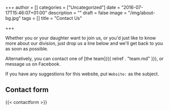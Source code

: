 +++
author = []
categories = ["Uncategorized"]
date = "2016-07-17T15:46:07+01:00"
description = ""
draft = false
image = "/img/about-bg.jpg"
tags = []
title = "Contact Us"

+++

Whether you or your daughter want to join us, or you'd just like to know more about our division, just drop us a line below and we'll get back to you as soon as possible.

Alternatively, you can contact one of [the team]({{ relref . "team.md" }}), or message us on Facebook.

If you have any suggestions for this website, put `Website:` as the subject.

## Contact form

{{< contactform >}} 
